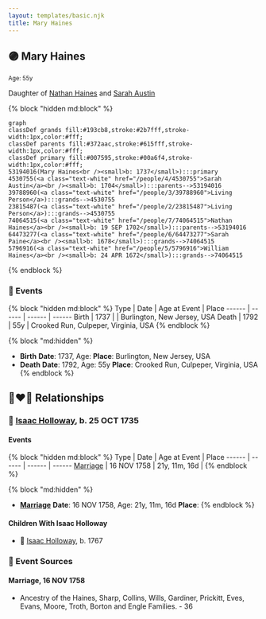 ```yaml
---
layout: templates/basic.njk
title: Mary Haines
---
```

## 🟣 Mary Haines
<small>Age: 55y</small>

Daughter of [Nathan Haines](/people/7/74064515) and [Sarah Austin](/people/4/4530755)

{% block "hidden md:block" %}
```mermaid
graph
classDef grands fill:#193cb8,stroke:#2b7fff,stroke-width:1px,color:#fff;
classDef parents fill:#372aac,stroke:#615fff,stroke-width:1px,color:#fff;
classDef primary fill:#007595,stroke:#00a6f4,stroke-width:1px,color:#fff;
53194016(Mary Haines<br /><small>b: 1737</small>):::primary
4530755(<a class="text-white" href="/people/4/4530755">Sarah Austin</a><br /><small>b: 1704</small>):::parents-->53194016
39788960(<a class="text-white" href="/people/3/39788960">Living Person</a>):::grands-->4530755
23815487(<a class="text-white" href="/people/2/23815487">Living Person</a>):::grands-->4530755
74064515(<a class="text-white" href="/people/7/74064515">Nathan Haines</a><br /><small>b: 19 SEP 1702</small>):::parents-->53194016
64473277(<a class="text-white" href="/people/6/64473277">Sarah Paine</a><br /><small>b: 1678</small>):::grands-->74064515
5796916(<a class="text-white" href="/people/5/5796916">William Haines</a><br /><small>b: 24 APR 1672</small>):::grands-->74064515
```
{% endblock %}

### 📆 Events

{% block "hidden md:block" %}
Type | Date | Age at Event | Place
------ | ------ | ------ | ------
Birth | 1737 |  | Burlington, New Jersey, USA
Death | 1792 | 55y | Crooked Run, Culpeper, Virginia, USA
{% endblock %}

{% block "md:hidden" %}
- **Birth**
**Date**: 1737, Age:
**Place**: Burlington, New Jersey, USA
- **Death**
**Date**: 1792, Age: 55y
**Place**: Crooked Run, Culpeper, Virginia, USA
{% endblock %}

## 👩‍❤️‍👨 Relationships

### 🔵 [Isaac Holloway](/people/9/97947565), b. 25 OCT 1735

#### Events

{% block "hidden md:block" %}
Type | Date | Age at Event | Place
------ | ------ | ------ | ------
[Marriage](#event-family-0-event-0) | 16 NOV 1758 | 21y, 11m, 16d |
{% endblock %}

{% block "md:hidden" %}
- **[Marriage](#event-family-0-event-0)**
**Date**: 16 NOV 1758, Age: 21y, 11m, 16d
**Place**:
{% endblock %}

#### Children With Isaac Holloway
* 🔵 [Isaac Holloway](/people/9/9759504), b. 1767
### 📰 Event Sources

#### <a id="event-family-0-event-0"></a> Marriage, 16 NOV 1758
* Ancestry of the Haines, Sharp, Collins, Wills, Gardiner, Prickitt, Eves, Evans, Moore, Troth, Borton and Engle Families.  - 36
